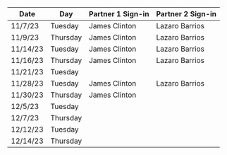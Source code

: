 | Date       | Day       | Partner 1 Sign-in | Partner 2 Sign-in |
|------------|-----------|-----------|-----------|
| 11/7/23    | Tuesday   | James Clinton         | Lazaro Barrios          |
| 11/9/23    | Thursday  | James Clinton         | Lazaro Barrios          | 
| 11/14/23   | Tuesday   |   James Clinton        | Lazaro Barrios           |
| 11/16/23   | Thursday  |  James Clinton         | Lazaro Barrios          |
| 11/21/23   | Tuesday   |           |           |
| 11/28/23   | Tuesday   |  James Clinton         | Lazaro Barrios          |
| 11/30/23   | Thursday  |  James Clinton         |           |
| 12/5/23    | Tuesday   |           |           |
| 12/7/23    | Thursday  |           |           |
| 12/12/23   | Tuesday   |           |           |
| 12/14/23   | Thursday  |           |           |
